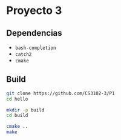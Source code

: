 # Proyecto 3

## Dependencias

* `bash-completion`
* `catch2`
* `cmake`

## Build
``` bash
git clone https://github.com/CS3102-3/P1
cd hello

mkdir -p build
cd build

cmake ..
make
```
